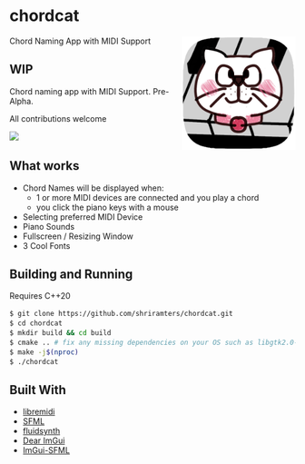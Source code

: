 # chordcat
Chord Naming App with MIDI Support
<img width="200" src="desktop/chordcat.png" align="right">


## WIP
Chord naming app with MIDI Support. Pre-Alpha.

All contributions welcome

<img src="https://github.com/shriramters/chordcat/assets/127589779/4ba040e4-29a8-4026-9d2c-e76a2ded030f">

## What works
- Chord Names will be displayed when: 
  - 1 or more MIDI devices are connected and you play a chord
  - you click the piano keys with a mouse
- Selecting preferred MIDI Device
- Piano Sounds
- Fullscreen / Resizing Window
- 3 Cool Fonts

## Building and Running

Requires C++20

```bash
$ git clone https://github.com/shriramters/chordcat.git
$ cd chordcat
$ mkdir build && cd build
$ cmake .. # fix any missing dependencies on your OS such as libgtk2.0-dev
$ make -j$(nproc)
$ ./chordcat
```

## Built With
- [libremidi](https://github.com/jcelerier/libremidi)
- [SFML](https://www.sfml-dev.org/index.php)
- [fluidsynth](https://www.fluidsynth.org/)
- [Dear ImGui](https://github.com/ocornut/imgui)
- [ImGui-SFML](https://github.com/SFML/imgui-sfml)
